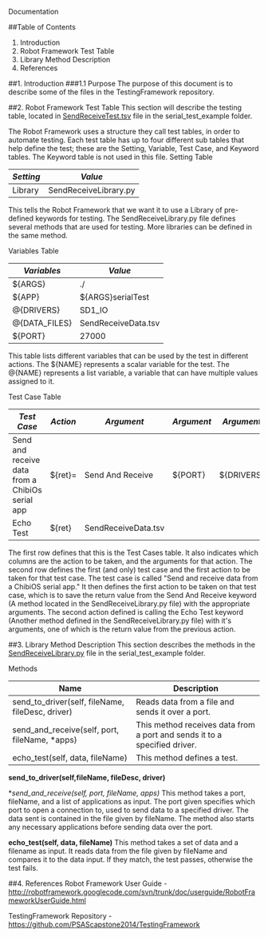 Documentation

##Table of Contents
1. Introduction
2. Robot Framework Test Table
3. Library Method Description
4. References

##1. Introduction
###1.1 Purpose
The purpose of this document is to describe some of the files in the TestingFramework repository.

##2. Robot Framework Test Table
This section will describe the testing table, located in [SendReceiveTest.tsv](https://github.com/PSAScapstone2014/TestingFramework/blob/master/serial_test_example/SendReceiveTest.tsv) file in the serial_test_example folder.

The Robot Framework uses a structure they call test tables, in order to automate testing. Each test table has up to four different sub tables that help define the test; these are the Setting, Variable, Test Case, and Keyword tables. The Keyword table is not used in this file.
Setting Table

*Setting* | *Value*
--------- | -------
Library | SendReceiveLibrary.py

This tells the Robot Framework that we want it to use a Library of pre-defined keywords for testing. The SendReceiveLibrary.py file defines several methods that are used for testing. More libraries can be defined in the same method.

Variables Table

*Variables* | *Value*
--- | ---
${ARGS} | ./
${APP} | ${ARGS}serialTest
@{DRIVERS} | SD1_IO
@{DATA_FILES} | SendReceiveData.tsv
${PORT} | 27000

This table lists different variables that can be used by the test in different actions. The ${NAME} represents a scalar variable for the test. The @{NAME} represents a list variable, a variable that can have multiple values assigned to it.

Test Case Table

*Test Case* | *Action* | *Argument* | *Argument* | *Argument* | *Argument* | *Argument* |
----------- | -------- | ---------- | ---------- | ---------- | ---------- | ---------- |
Send and receive data from a ChibiOs serial app | ${ret}= | Send And Receive | ${PORT} | ${DRIVERS} | ${DATA_FILES} | ${APP}
 | Echo Test | ${ret} | SendReceiveData.tsv

The first row defines that this is the Test Cases table. It also indicates which columns are the action to be taken, and the arguments for that action. The second row defines the first (and only) test case and the first action to be taken for that test case. The test case is called "Send and receive data from a ChibiOS serial app." It then defines the first action to be taken on that test case, which is to save the return value from the Send And Receive keyword (A method located in the SendReceiveLibrary.py file) with the appropriate arguments. The second action defined is calling the Echo Test keyword (Another method defined in the SendReceiveLibrary.py file) with it's arguments, one of which is the return value from the previous action.

##3. Library Method Description
This section describes the methods in the [SendReceiveLibrary.py](https://github.com/PSAScapstone2014/TestingFramework/blob/master/serial_test_example/SendReceiveLibrary.py) file in the serial_test_example folder.

Methods

Name | Description
---- | -----------
send_to_driver(self, fileName, fileDesc, driver) | Reads data from a file and sends it over a port.
send_and_receive(self, port, fileName, *apps) | This method receives data from a port and sends it to a specified driver.
echo_test(self, data, fileName) | This method defines a test.

**send_to_driver(self,fileName, fileDesc, driver)**

**send_and_receive(self, port, fileName, *apps)**
This method takes a port, fileName, and a list of applications as input. The port given specifies which port to open a connection to, used to send data to a specified driver. The data sent is contained in the file given by fileName. The method also starts any necessary applications before sending data over the port.

**echo_test(self, data, fileName)**
This method takes a set of data and a filename as input. It reads data from the file given by fileName and compares it to the data input. If they match, the test passes, otherwise the test fails.


##4. References
Robot Framework User Guide - http://robotframework.googlecode.com/svn/trunk/doc/userguide/RobotFrameworkUserGuide.html

TestingFramework Repository - https://github.com/PSAScapstone2014/TestingFramework

